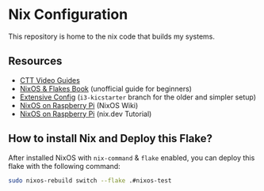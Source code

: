 # Nix Configuration

This repository is home to the nix code that builds my systems.


## Resources

- [CTT Video Guides](https://christitus.com/nixos-explained/)
- [NixOS & Flakes Book](https://nixos-and-flakes.thiscute.world) (unofficial guide for beginners)
- [Extensive Config](https://github.com/ryan4yin/nix-config) (`i3-kicstarter` branch for the older and simpler setup)
- [NixOS on Raspberry Pi](https://wiki.nixos.org/wiki/NixOS_on_ARM/Raspberry_Pi) (NixOS Wiki)
- [NixOS on Raspberry Pi](https://nix.dev/tutorials/nixos/installing-nixos-on-a-raspberry-pi.html) (nix.dev Tutorial)


## How to install Nix and Deploy this Flake?

After installed NixOS with `nix-command` & `flake` enabled, you can deploy this flake with the following command:

```bash
sudo nixos-rebuild switch --flake .#nixos-test
```